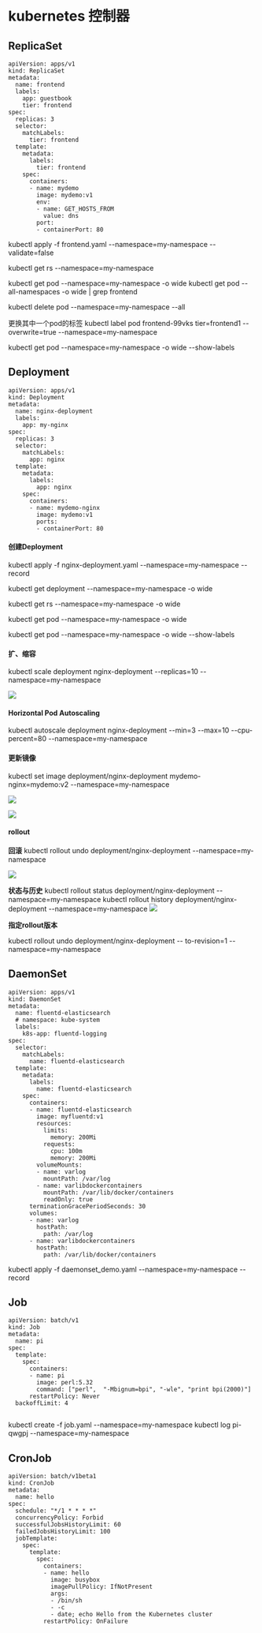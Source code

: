 # kubernetes 控制器

## ReplicaSet

```
apiVersion: apps/v1
kind: ReplicaSet
metadata:
  name: frontend
  labels:
    app: guestbook
    tier: frontend
spec:
  replicas: 3
  selector:
    matchLabels:
      tier: frontend
  template:
    metadata:
      labels:
        tier: frontend
    spec:
      containers:
      - name: mydemo
        image: mydemo:v1
        env:
        - name: GET_HOSTS_FROM
          value: dns
        port:
        - containerPort: 80      

```

kubectl apply -f frontend.yaml --namespace=my-namespace --validate=false

kubectl get rs --namespace=my-namespace 

kubectl get pod --namespace=my-namespace  -o wide
kubectl get pod --all-namespaces -o wide | grep frontend

kubectl delete pod --namespace=my-namespace --all


更换其中一个pod的标签
kubectl label pod frontend-99vks tier=frontend1 --overwrite=true --namespace=my-namespace 

kubectl get pod --namespace=my-namespace -o wide --show-labels






## Deployment

```
apiVersion: apps/v1
kind: Deployment
metadata:
  name: nginx-deployment
  labels:
    app: my-nginx
spec:
  replicas: 3
  selector:
    matchLabels:
      app: nginx
  template:
    metadata:
      labels:
        app: nginx
    spec:
      containers:
      - name: mydemo-nginx
        image: mydemo:v1
        ports:
        - containerPort: 80
```

#### 创建Deployment

kubectl apply -f nginx-deployment.yaml --namespace=my-namespace --record 

kubectl get deployment  --namespace=my-namespace -o wide 

kubectl get rs  --namespace=my-namespace -o wide

kubectl get pod --namespace=my-namespace -o wide

kubectl get pod --namespace=my-namespace -o wide --show-labels

#### 扩、缩容
kubectl scale deployment nginx-deployment --replicas=10 --namespace=my-namespace

![](https://note.youdao.com/yws/api/personal/file/AA478A3A1B924A1FB194A9596E8AB56F?method=download&shareKey=f00a6b4eb4164b7e96b9d473dee3af62)

#### Horizontal Pod Autoscaling
kubectl autoscale deployment nginx-deployment --min=3 --max=10 --cpu-percent=80  --namespace=my-namespace

#### 更新镜像
kubectl set image deployment/nginx-deployment mydemo-nginx=mydemo:v2 --namespace=my-namespace

![](https://note.youdao.com/yws/api/personal/file/1B94456875A140BB838AE9DF0F996CEB?method=download&shareKey=e1e96a1819d6295f5f5b0f5a25b63fd4)

![](https://note.youdao.com/yws/api/personal/file/DCF9D8BDF29A48E784941B25C66A4FC8?method=download&shareKey=b06583bb7a341772704c571f0a49f254)

#### rollout

**回滚**
kubectl rollout undo deployment/nginx-deployment --namespace=my-namespace

![](https://note.youdao.com/yws/api/personal/file/863E1701A6644B52AB88E2B2DBFF3985?method=download&shareKey=3f32336b312fb2e7c6b207e53c5ced51)

**状态与历史**
kubectl rollout status deployment/nginx-deployment --namespace=my-namespace
kubectl rollout history deployment/nginx-deployment --namespace=my-namespace 
![](https://note.youdao.com/yws/api/personal/file/D85BABC3C41C45BB89467B7423E07070?method=download&shareKey=c9ae30be3e7aae289bfa2d795dce67ca)

**指定rollout版本**

kubectl rollout undo deployment/nginx-deployment -- to-revision=1 --namespace=my-namespace

## DaemonSet

```
apiVersion: apps/v1
kind: DaemonSet
metadata:
  name: fluentd-elasticsearch
  # namespace: kube-system
  labels:
    k8s-app: fluentd-logging
spec:
  selector:
    matchLabels:
      name: fluentd-elasticsearch
  template:
    metadata:
      labels:
        name: fluentd-elasticsearch
    spec:
      containers:
      - name: fluentd-elasticsearch
        image: myfluentd:v1
        resources:
          limits:
            memory: 200Mi
          requests:
            cpu: 100m
            memory: 200Mi
        volumeMounts:
        - name: varlog
          mountPath: /var/log
        - name: varlibdockercontainers
          mountPath: /var/lib/docker/containers
          readOnly: true
      terminationGracePeriodSeconds: 30
      volumes:
      - name: varlog
        hostPath:
          path: /var/log
      - name: varlibdockercontainers
        hostPath:
          path: /var/lib/docker/containers

```

kubectl apply -f daemonset_demo.yaml --namespace=my-namespace --record




## Job

```
apiVersion: batch/v1
kind: Job
metadata:
  name: pi
spec:
  template:
    spec:
      containers:
      - name: pi
        image: perl:5.32
        command: ["perl",  "-Mbignum=bpi", "-wle", "print bpi(2000)"]
      restartPolicy: Never
  backoffLimit: 4


```
kubectl create -f job.yaml --namespace=my-namespace 
kubectl log pi-qwgpj --namespace=my-namespace




## CronJob


```
apiVersion: batch/v1beta1
kind: CronJob
metadata:
  name: hello
spec:
  schedule: "*/1 * * * *"
  concurrencyPolicy: Forbid
  successfulJobsHistoryLimit: 60
  failedJobsHistoryLimit: 100
  jobTemplate:
    spec:
      template:
        spec:
          containers:
          - name: hello
            image: busybox
            imagePullPolicy: IfNotPresent
            args:
            - /bin/sh
            - -c
            - date; echo Hello from the Kubernetes cluster
          restartPolicy: OnFailure

          
```


